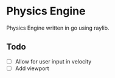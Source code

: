 # Physics Engine

Physics Engine written in go using raylib.

## Todo

- [ ] Allow for user input in velocity
- [ ] Add viewport
